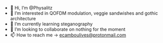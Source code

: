 - 👋 Hi, I’m @Physalitz
- 👀 I’m interested in QOFDM modulation, veggie sandwishes and gothic architecture
- 🌱 I’m currently learning steganography
- 💞️ I’m looking to collaborate on nothing for the moment
- 📫 How to reach me -> ecamboulives@protonmail.com

<!---
Physalitz/Physalitz is a ✨ special ✨ repository because its `README.md` (this file) appears on your GitHub profile.
You can click the Preview link to take a look at your changes.
--->
